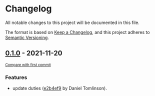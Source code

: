# Changelog
All notable changes to this project will be documented in this file.

The format is based on [Keep a Changelog](https://keepachangelog.com/en/1.0.0/),
and this project adheres to [Semantic Versioning](https://semver.org/spec/v2.0.0.html).


<!-- insertion marker -->
## [0.1.0](https://github.com/tembo-pages/tembo-core/releases/tag/0.1.0) - 2021-11-20

<small>[Compare with first commit](https://github.com/tembo-pages/tembo-core/compare/8884a942c5c2a2815a1bbc75fb106555402d2055...0.1.0)</small>

### Features
- update duties ([e2b4ef9](https://github.com/tembo-pages/tembo-core/commit/e2b4ef9f91c484d0d26ee5afcd308b6470f46370) by Daniel Tomlinson).
